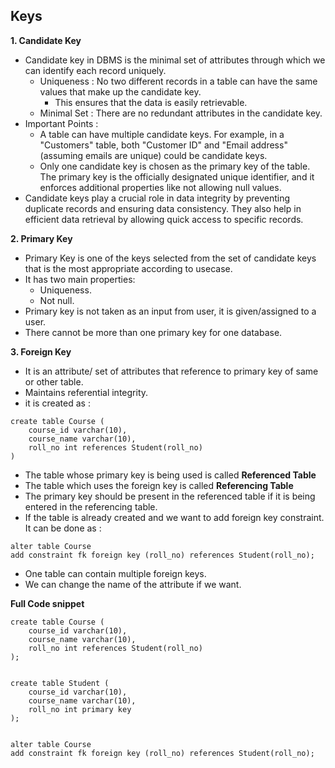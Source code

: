 ## Keys

**1. Candidate Key**

- Candidate key in DBMS is the minimal set of attributes through which we can identify each record uniquely.
  - Uniqueness : No two different records in a table can have the same values that make up the candidate key.
    - This ensures that the data is easily retrievable.
  - Minimal Set : There are no redundant attributes in the candidate key.
- Important Points : 
  - A table can have multiple candidate keys. For example, in a "Customers" table, both "Customer ID" and "Email address" (assuming emails are unique) could be candidate keys.
  - Only one candidate key is chosen as the primary key of the table. The primary key is the officially designated unique identifier, and it enforces additional properties like not allowing null values.
- Candidate keys play a crucial role in data integrity by preventing duplicate records and ensuring data consistency. They also help in efficient data retrieval by allowing quick access to specific records.

**2. Primary Key**

- Primary Key is one of the keys selected from the set of candidate keys that is the most appropriate according to usecase.
- It has two main properties:
  - Uniqueness.
  - Not null.
- Primary key is not taken as an input from user, it is given/assigned to a user.
- There cannot be more than one primary key for one database.

**3. Foreign Key**
- It is an attribute/ set of attributes that reference to primary key of same or other table.
- Maintains referential integrity.
- it is created as : 

```roomsql
create table Course (
    course_id varchar(10),
    course_name varchar(10),
    roll_no int references Student(roll_no)
)
```

- The table whose primary key is being used is called <b>Referenced Table</b>
- The table which uses the foreign key is called **Referencing Table**
- The primary key should be present in the referenced table if it is being entered in the referencing table.
- If the table is already created and we want to add foreign key constraint. It can be done as : 

```
alter table Course 
add constraint fk foreign key (roll_no) references Student(roll_no);

```
- One table can contain multiple foreign keys.
- We can change the name of the attribute if we want.

**Full Code snippet**
<br/>
```roomsql
create table Course (
    course_id varchar(10),
    course_name varchar(10),
    roll_no int references Student(roll_no)
);


create table Student (
    course_id varchar(10),
    course_name varchar(10),
    roll_no int primary key
);


alter table Course
add constraint fk foreign key (roll_no) references Student(roll_no);

```